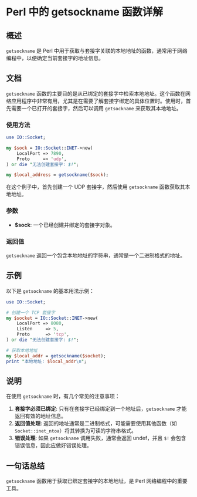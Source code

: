 <!--
Meta Description: # Perl 中的 getsockname 函数详解 ## 概述 `getsockname` 是 Perl 中用于获取与套接字关联的本地地址的函数，通常用于网络编程中，以便确定当前套接字的地址信息。 ## 文档 `getsockname` 函数的主要目的是从已绑定的套接字中检索本地地址。这个函数在网...
Meta Keywords: getsockname, socket, perl, sock, use
-->

# Perl 中的 getsockname 函数详解

## 概述
`getsockname` 是 Perl 中用于获取与套接字关联的本地地址的函数，通常用于网络编程中，以便确定当前套接字的地址信息。

## 文档
`getsockname` 函数的主要目的是从已绑定的套接字中检索本地地址。这个函数在网络应用程序中非常有用，尤其是在需要了解套接字绑定的具体位置时。使用时，首先需要一个已打开的套接字，然后可以调用 `getsockname` 来获取其本地地址。

### 使用方法
```perl
use IO::Socket;

my $sock = IO::Socket::INET->new(
    LocalPort => 7890,
    Proto     => 'udp',
) or die "无法创建套接字: $!";

my $local_address = getsockname($sock);
```

在这个例子中，首先创建一个 UDP 套接字，然后使用 `getsockname` 函数获取其本地地址。

### 参数
- **$sock**: 一个已经创建并绑定的套接字对象。

### 返回值
`getsockname` 返回一个包含本地地址的字符串，通常是一个二进制格式的地址。

## 示例
以下是 `getsockname` 的基本用法示例：

```perl
use IO::Socket;

# 创建一个 TCP 套接字
my $socket = IO::Socket::INET->new(
    LocalPort => 8080,
    Listen     => 5,
    Proto      => 'tcp',
) or die "无法创建套接字: $!";

# 获取本地地址
my $local_addr = getsockname($socket);
print "本地地址: $local_addr\n";
```

## 说明
在使用 `getsockname` 时，有几个常见的注意事项：
1. **套接字必须已绑定**: 只有在套接字已经绑定到一个地址后，`getsockname` 才能返回有效的地址信息。
2. **返回值处理**: 返回的地址通常是二进制格式，可能需要使用其他函数（如 `Socket::inet_ntoa`）将其转换为可读的字符串格式。
3. **错误处理**: 如果 `getsockname` 调用失败，通常会返回 undef，并且 `$!` 会包含错误信息，因此应做好错误处理。

## 一句话总结
`getsockname` 函数用于获取已绑定套接字的本地地址，是 Perl 网络编程中的重要工具。